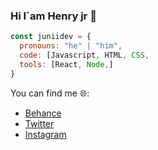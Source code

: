 ### Hi I´am Henry jr 👋
```js
const juniidev = {
  pronouns: "he" | "him",
  code: [Javascript, HTML, CSS,
  tools: [React, Node,]
}
```
You can find me 🌐:
- [Behance](https://www.behance.net/henrymatarrita)
- [Twitter](https://twitter.com/Henry_jr_1)
- [Instagram](https://www.instagram.com/_henry.jr/)



<!--
**juniidev/juniidev** is a ✨ _special_ ✨ repository because its `README.md` (this file) appears on your GitHub profile.

Here are some ideas to get you started:

- 🔭 I’m currently working on ...
- 🌱 I’m currently learning ...
- 👯 I’m looking to collaborate on ...
- 🤔 I’m looking for help with ...
- 💬 Ask me about ...
- 📫 How to reach me: ...
- 😄 Pronouns: ...
- ⚡ Fun fact: ...
-->
